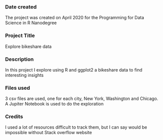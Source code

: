 ### Date created
The project was created on April 2020 for the Programming for Data Science in R Nanodegree

### Project Title
Explore bikeshare data

### Description
In this project I explore using R and ggplot2 a bikeshare data to find interesting insights

### Files used
3 csv files are used, one for each city, New York, Washington and Chicago. A Jupiter Notebook is used to do the exploration

### Credits
I used a lot of resources difficult to track them, but I can say would be impossible without Stack overflow website

